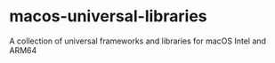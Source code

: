 # macos-universal-libraries
A collection of universal frameworks and libraries for macOS Intel and ARM64
